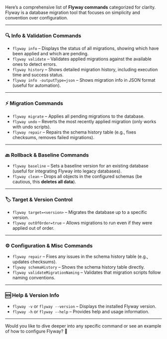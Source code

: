 Here’s a comprehensive list of **Flyway commands** categorized for clarity. Flyway is a database migration tool that focuses on simplicity and convention over configuration.

---

### 🔍 **Info & Validation Commands**
- `flyway info` – Displays the status of all migrations, showing which have been applied and which are pending.
- `flyway validate` – Validates applied migrations against the available ones to detect errors.
- `flyway history` – Shows detailed migration history, including execution time and success status.
- `flyway info -outputType=json` – Shows migration info in JSON format (useful for automation).

---

### ⚡ **Migration Commands**
- `flyway migrate` – Applies all pending migrations to the database.
- `flyway undo` – Reverts the most recently applied migration (only works with undo scripts).
- `flyway repair` – Repairs the schema history table (e.g., fixes checksums, removes failed migrations).

---

### 🔙 **Rollback & Baseline Commands**
- `flyway baseline` – Sets a baseline version for an existing database (useful for integrating Flyway into legacy databases).
- `flyway clean` – Drops all objects in the configured schemas (be cautious, this **deletes all data**).

---

### 🏷️ **Target & Version Control**
- `flyway target=<version>` – Migrates the database up to a specific version.
- `flyway outOfOrder=true` – Allows migrations to run even if they were applied out of order.

---

### ⚙️ **Configuration & Misc Commands**
- `flyway repair` – Fixes any issues in the schema history table (e.g., updates checksums).
- `flyway schemaHistory` – Shows the schema history table directly.
- `flyway validateMigrationNaming` – Validates that migration scripts follow naming conventions.

---

### 🆘 **Help & Version Info**
- `flyway -v` or `flyway --version` – Displays the installed Flyway version.
- `flyway -h` or `flyway --help` – Provides help and usage information.

---

Would you like to dive deeper into any specific command or see an example of how to configure Flyway? 🚀
